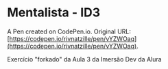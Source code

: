 # Mentalista - ID3

A Pen created on CodePen.io. Original URL: [https://codepen.io/rivnatzille/pen/vYZWOaq](https://codepen.io/rivnatzille/pen/vYZWOaq).

Exercício "forkado" da Aula 3 da Imersão Dev da Alura
